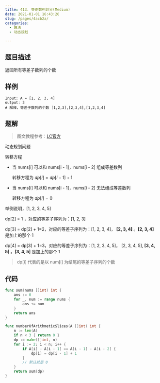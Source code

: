 ```yaml
---
title: 413. 等差数列划分(Medium)
date: 2021-01-01 16:43:26
slug: /pages/4acb2a/
categories: 
  - 算法
  - 动态规划

---
```


## 题目描述

返回所有等差子数列的个数

## 样例

```
Input: A = [1, 2, 3, 4]
output: 3 
# 解释，等差子数列的个数 [1,2,3],[2,3,4],[1,2,3,4] 
```

## 题解

> 图文教程参考：[LC官方](https://leetcode-cn.com/problems/arithmetic-slices/solution/deng-chai-shu-lie-hua-fen-by-leetcode/)

动态规划问题

转移方程

- 当 nums[i] 可以和 nums[i - 1]，nums[i - 2] 组成等差数列

  转移方程为 $dp[i] = dp[i - 1] + 1$ 

- 当 nums[i] 可以和 nums[i - 1]，nums[i - 2] 无法组成等差数列

  转移方程为 $dp[i] = 0$

举例说明，[1, 2, 3, 4, 5]

dp[2] = 1 ，对应的等差子序列为：[1, 2, 3]

dp[3] = dp[2] + 1=2，对应的等差子序列为：[1, 2, 3, 4]， **[2, 3, 4]** 。**[2, 3, 4]** 是加上的那个 1 

dp[4] = dp[3] + 1=3，对应的等差子序列为：[1, 2, 3, 4, 5]， [2, 3, 4, 5], **[3, 4, 5]** 。**[3, 4, 5]** 是加上的那个 1 

> dp[i]  代表的是以 num[i] 为结尾的等差子序列的个数

## 代码

```go
func sum(nums []int) int {
    ans := 0
    for _, num := range nums {
        ans += num 
    }
    return ans 
}

func numberOfArithmeticSlices(A []int) int {
    n := len(A)
    if n < 3 { return 0 }
    dp := make([]int, n)
    for i := 2; i < n; i++ {
        if A[i] - A[i - 1] == A[i - 1] - A[i - 2] {
            dp[i] = dp[i - 1] + 1
        } 
      	// 默认就是 0 
    }
    return sum(dp)
}
```



